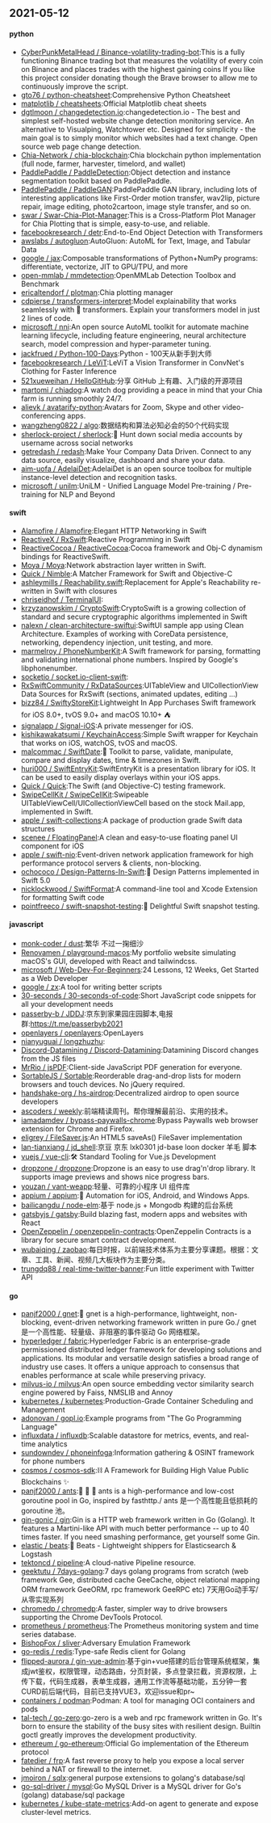 ## 2021-05-12

#### python
* [CyberPunkMetalHead / Binance-volatility-trading-bot](https://github.com/CyberPunkMetalHead/Binance-volatility-trading-bot):This is a fully functioning Binance trading bot that measures the volatility of every coin on Binance and places trades with the highest gaining coins If you like this project consider donating though the Brave browser to allow me to continuously improve the script.
* [gto76 / python-cheatsheet](https://github.com/gto76/python-cheatsheet):Comprehensive Python Cheatsheet
* [matplotlib / cheatsheets](https://github.com/matplotlib/cheatsheets):Official Matplotlib cheat sheets
* [dgtlmoon / changedetection.io](https://github.com/dgtlmoon/changedetection.io):changedetection.io - The best and simplest self-hosted website change detection monitoring service. An alternative to Visualping, Watchtower etc. Designed for simplicity - the main goal is to simply monitor which websites had a text change. Open source web page change detection.
* [Chia-Network / chia-blockchain](https://github.com/Chia-Network/chia-blockchain):Chia blockchain python implementation (full node, farmer, harvester, timelord, and wallet)
* [PaddlePaddle / PaddleDetection](https://github.com/PaddlePaddle/PaddleDetection):Object detection and instance segmentation toolkit based on PaddlePaddle.
* [PaddlePaddle / PaddleGAN](https://github.com/PaddlePaddle/PaddleGAN):PaddlePaddle GAN library, including lots of interesting applications like First-Order motion transfer, wav2lip, picture repair, image editing, photo2cartoon, image style transfer, and so on.
* [swar / Swar-Chia-Plot-Manager](https://github.com/swar/Swar-Chia-Plot-Manager):This is a Cross-Platform Plot Manager for Chia Plotting that is simple, easy-to-use, and reliable.
* [facebookresearch / detr](https://github.com/facebookresearch/detr):End-to-End Object Detection with Transformers
* [awslabs / autogluon](https://github.com/awslabs/autogluon):AutoGluon: AutoML for Text, Image, and Tabular Data
* [google / jax](https://github.com/google/jax):Composable transformations of Python+NumPy programs: differentiate, vectorize, JIT to GPU/TPU, and more
* [open-mmlab / mmdetection](https://github.com/open-mmlab/mmdetection):OpenMMLab Detection Toolbox and Benchmark
* [ericaltendorf / plotman](https://github.com/ericaltendorf/plotman):Chia plotting manager
* [cdpierse / transformers-interpret](https://github.com/cdpierse/transformers-interpret):Model explainability that works seamlessly with
🤗
transformers. Explain your transformers model in just 2 lines of code.
* [microsoft / nni](https://github.com/microsoft/nni):An open source AutoML toolkit for automate machine learning lifecycle, including feature engineering, neural architecture search, model compression and hyper-parameter tuning.
* [jackfrued / Python-100-Days](https://github.com/jackfrued/Python-100-Days):Python - 100天从新手到大师
* [facebookresearch / LeViT](https://github.com/facebookresearch/LeViT):LeViT a Vision Transformer in ConvNet's Clothing for Faster Inference
* [521xueweihan / HelloGitHub](https://github.com/521xueweihan/HelloGitHub):分享 GitHub 上有趣、入门级的开源项目
* [martomi / chiadog](https://github.com/martomi/chiadog):A watch dog providing a peace in mind that your Chia farm is running smoothly 24/7.
* [alievk / avatarify-python](https://github.com/alievk/avatarify-python):Avatars for Zoom, Skype and other video-conferencing apps.
* [wangzheng0822 / algo](https://github.com/wangzheng0822/algo):数据结构和算法必知必会的50个代码实现
* [sherlock-project / sherlock](https://github.com/sherlock-project/sherlock):🔎
Hunt down social media accounts by username across social networks
* [getredash / redash](https://github.com/getredash/redash):Make Your Company Data Driven. Connect to any data source, easily visualize, dashboard and share your data.
* [aim-uofa / AdelaiDet](https://github.com/aim-uofa/AdelaiDet):AdelaiDet is an open source toolbox for multiple instance-level detection and recognition tasks.
* [microsoft / unilm](https://github.com/microsoft/unilm):UniLM - Unified Language Model Pre-training / Pre-training for NLP and Beyond

#### swift
* [Alamofire / Alamofire](https://github.com/Alamofire/Alamofire):Elegant HTTP Networking in Swift
* [ReactiveX / RxSwift](https://github.com/ReactiveX/RxSwift):Reactive Programming in Swift
* [ReactiveCocoa / ReactiveCocoa](https://github.com/ReactiveCocoa/ReactiveCocoa):Cocoa framework and Obj-C dynamism bindings for ReactiveSwift.
* [Moya / Moya](https://github.com/Moya/Moya):Network abstraction layer written in Swift.
* [Quick / Nimble](https://github.com/Quick/Nimble):A Matcher Framework for Swift and Objective-C
* [ashleymills / Reachability.swift](https://github.com/ashleymills/Reachability.swift):Replacement for Apple's Reachability re-written in Swift with closures
* [chriseidhof / TerminalUI](https://github.com/chriseidhof/TerminalUI):
* [krzyzanowskim / CryptoSwift](https://github.com/krzyzanowskim/CryptoSwift):CryptoSwift is a growing collection of standard and secure cryptographic algorithms implemented in Swift
* [nalexn / clean-architecture-swiftui](https://github.com/nalexn/clean-architecture-swiftui):SwiftUI sample app using Clean Architecture. Examples of working with CoreData persistence, networking, dependency injection, unit testing, and more.
* [marmelroy / PhoneNumberKit](https://github.com/marmelroy/PhoneNumberKit):A Swift framework for parsing, formatting and validating international phone numbers. Inspired by Google's libphonenumber.
* [socketio / socket.io-client-swift](https://github.com/socketio/socket.io-client-swift):
* [RxSwiftCommunity / RxDataSources](https://github.com/RxSwiftCommunity/RxDataSources):UITableView and UICollectionView Data Sources for RxSwift (sections, animated updates, editing ...)
* [bizz84 / SwiftyStoreKit](https://github.com/bizz84/SwiftyStoreKit):Lightweight In App Purchases Swift framework for iOS 8.0+, tvOS 9.0+ and macOS 10.10+
⛺
* [signalapp / Signal-iOS](https://github.com/signalapp/Signal-iOS):A private messenger for iOS.
* [kishikawakatsumi / KeychainAccess](https://github.com/kishikawakatsumi/KeychainAccess):Simple Swift wrapper for Keychain that works on iOS, watchOS, tvOS and macOS.
* [malcommac / SwiftDate](https://github.com/malcommac/SwiftDate):🐔
Toolkit to parse, validate, manipulate, compare and display dates, time & timezones in Swift.
* [huri000 / SwiftEntryKit](https://github.com/huri000/SwiftEntryKit):SwiftEntryKit is a presentation library for iOS. It can be used to easily display overlays within your iOS apps.
* [Quick / Quick](https://github.com/Quick/Quick):The Swift (and Objective-C) testing framework.
* [SwipeCellKit / SwipeCellKit](https://github.com/SwipeCellKit/SwipeCellKit):Swipeable UITableViewCell/UICollectionViewCell based on the stock Mail.app, implemented in Swift.
* [apple / swift-collections](https://github.com/apple/swift-collections):A package of production grade Swift data structures
* [scenee / FloatingPanel](https://github.com/scenee/FloatingPanel):A clean and easy-to-use floating panel UI component for iOS
* [apple / swift-nio](https://github.com/apple/swift-nio):Event-driven network application framework for high performance protocol servers & clients, non-blocking.
* [ochococo / Design-Patterns-In-Swift](https://github.com/ochococo/Design-Patterns-In-Swift):📖
Design Patterns implemented in Swift 5.0
* [nicklockwood / SwiftFormat](https://github.com/nicklockwood/SwiftFormat):A command-line tool and Xcode Extension for formatting Swift code
* [pointfreeco / swift-snapshot-testing](https://github.com/pointfreeco/swift-snapshot-testing):📸
Delightful Swift snapshot testing.

#### javascript
* [monk-coder / dust](https://github.com/monk-coder/dust):繁华 不过一掬细沙
* [Renovamen / playground-macos](https://github.com/Renovamen/playground-macos):My portfolio website simulating macOS's GUI, developed with React and tailwindcss.
* [microsoft / Web-Dev-For-Beginners](https://github.com/microsoft/Web-Dev-For-Beginners):24 Lessons, 12 Weeks, Get Started as a Web Developer
* [google / zx](https://github.com/google/zx):A tool for writing better scripts
* [30-seconds / 30-seconds-of-code](https://github.com/30-seconds/30-seconds-of-code):Short JavaScript code snippets for all your development needs
* [passerby-b / JDDJ](https://github.com/passerby-b/JDDJ):京东到家果园庄园脚本,电报群:https://t.me/passerbyb2021
* [openlayers / openlayers](https://github.com/openlayers/openlayers):OpenLayers
* [nianyuguai / longzhuzhu](https://github.com/nianyuguai/longzhuzhu):
* [Discord-Datamining / Discord-Datamining](https://github.com/Discord-Datamining/Discord-Datamining):Datamining Discord changes from the JS files
* [MrRio / jsPDF](https://github.com/MrRio/jsPDF):Client-side JavaScript PDF generation for everyone.
* [SortableJS / Sortable](https://github.com/SortableJS/Sortable):Reorderable drag-and-drop lists for modern browsers and touch devices. No jQuery required.
* [handshake-org / hs-airdrop](https://github.com/handshake-org/hs-airdrop):Decentralized airdrop to open source developers
* [ascoders / weekly](https://github.com/ascoders/weekly):前端精读周刊。帮你理解最前沿、实用的技术。
* [iamadamdev / bypass-paywalls-chrome](https://github.com/iamadamdev/bypass-paywalls-chrome):Bypass Paywalls web browser extension for Chrome and Firefox.
* [eligrey / FileSaver.js](https://github.com/eligrey/FileSaver.js):An HTML5 saveAs() FileSaver implementation
* [lan-tianxiang / jd_shell](https://github.com/lan-tianxiang/jd_shell):京豆 京东 lxk0301 jd-base loon docker 羊毛 脚本
* [vuejs / vue-cli](https://github.com/vuejs/vue-cli):🛠️
Standard Tooling for Vue.js Development
* [dropzone / dropzone](https://github.com/dropzone/dropzone):Dropzone is an easy to use drag'n'drop library. It supports image previews and shows nice progress bars.
* [youzan / vant-weapp](https://github.com/youzan/vant-weapp):轻量、可靠的小程序 UI 组件库
* [appium / appium](https://github.com/appium/appium):📱
Automation for iOS, Android, and Windows Apps.
* [bailicangdu / node-elm](https://github.com/bailicangdu/node-elm):基于 node.js + Mongodb 构建的后台系统
* [gatsbyjs / gatsby](https://github.com/gatsbyjs/gatsby):Build blazing fast, modern apps and websites with React
* [OpenZeppelin / openzeppelin-contracts](https://github.com/OpenZeppelin/openzeppelin-contracts):OpenZeppelin Contracts is a library for secure smart contract development.
* [wubaiqing / zaobao](https://github.com/wubaiqing/zaobao):每日时报，以前端技术体系为主要分享课题。根据：文章、工具、新闻、视频几大板块作为主要分类。
* [trungdq88 / real-time-twitter-banner](https://github.com/trungdq88/real-time-twitter-banner):Fun little experiment with Twitter API

#### go
* [panjf2000 / gnet](https://github.com/panjf2000/gnet):🚀
gnet is a high-performance, lightweight, non-blocking, event-driven networking framework written in pure Go./ gnet 是一个高性能、轻量级、非阻塞的事件驱动 Go 网络框架。
* [hyperledger / fabric](https://github.com/hyperledger/fabric):Hyperledger Fabric is an enterprise-grade permissioned distributed ledger framework for developing solutions and applications. Its modular and versatile design satisfies a broad range of industry use cases. It offers a unique approach to consensus that enables performance at scale while preserving privacy.
* [milvus-io / milvus](https://github.com/milvus-io/milvus):An open source embedding vector similarity search engine powered by Faiss, NMSLIB and Annoy
* [kubernetes / kubernetes](https://github.com/kubernetes/kubernetes):Production-Grade Container Scheduling and Management
* [adonovan / gopl.io](https://github.com/adonovan/gopl.io):Example programs from "The Go Programming Language"
* [influxdata / influxdb](https://github.com/influxdata/influxdb):Scalable datastore for metrics, events, and real-time analytics
* [sundowndev / phoneinfoga](https://github.com/sundowndev/phoneinfoga):Information gathering & OSINT framework for phone numbers
* [cosmos / cosmos-sdk](https://github.com/cosmos/cosmos-sdk):⛓️
A Framework for Building High Value Public Blockchains
✨
* [panjf2000 / ants](https://github.com/panjf2000/ants):🐜
🐜
🐜
ants is a high-performance and low-cost goroutine pool in Go, inspired by fasthttp./ ants 是一个高性能且低损耗的 goroutine 池。
* [gin-gonic / gin](https://github.com/gin-gonic/gin):Gin is a HTTP web framework written in Go (Golang). It features a Martini-like API with much better performance -- up to 40 times faster. If you need smashing performance, get yourself some Gin.
* [elastic / beats](https://github.com/elastic/beats):🐠
Beats - Lightweight shippers for Elasticsearch & Logstash
* [tektoncd / pipeline](https://github.com/tektoncd/pipeline):A cloud-native Pipeline resource.
* [geektutu / 7days-golang](https://github.com/geektutu/7days-golang):7 days golang programs from scratch (web framework Gee, distributed cache GeeCache, object relational mapping ORM framework GeeORM, rpc framework GeeRPC etc) 7天用Go动手写/从零实现系列
* [chromedp / chromedp](https://github.com/chromedp/chromedp):A faster, simpler way to drive browsers supporting the Chrome DevTools Protocol.
* [prometheus / prometheus](https://github.com/prometheus/prometheus):The Prometheus monitoring system and time series database.
* [BishopFox / sliver](https://github.com/BishopFox/sliver):Adversary Emulation Framework
* [go-redis / redis](https://github.com/go-redis/redis):Type-safe Redis client for Golang
* [flipped-aurora / gin-vue-admin](https://github.com/flipped-aurora/gin-vue-admin):基于gin+vue搭建的后台管理系统框架，集成jwt鉴权，权限管理，动态路由，分页封装，多点登录拦截，资源权限，上传下载，代码生成器，表单生成器，通用工作流等基础功能，五分钟一套CURD前后端代码，目前已支持VUE3，欢迎issue和pr~
* [containers / podman](https://github.com/containers/podman):Podman: A tool for managing OCI containers and pods
* [tal-tech / go-zero](https://github.com/tal-tech/go-zero):go-zero is a web and rpc framework written in Go. It's born to ensure the stability of the busy sites with resilient design. Builtin goctl greatly improves the development productivity.
* [ethereum / go-ethereum](https://github.com/ethereum/go-ethereum):Official Go implementation of the Ethereum protocol
* [fatedier / frp](https://github.com/fatedier/frp):A fast reverse proxy to help you expose a local server behind a NAT or firewall to the internet.
* [jmoiron / sqlx](https://github.com/jmoiron/sqlx):general purpose extensions to golang's database/sql
* [go-sql-driver / mysql](https://github.com/go-sql-driver/mysql):Go MySQL Driver is a MySQL driver for Go's (golang) database/sql package
* [kubernetes / kube-state-metrics](https://github.com/kubernetes/kube-state-metrics):Add-on agent to generate and expose cluster-level metrics.

